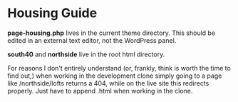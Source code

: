 # Housing Guide

__page-housing.php__ lives in the current theme directory. This should be edited in an external text editor, not the WordPress panel.

__south40__ and __northside__ live in the root html directory.

For reasons I don't entirely understand (or, frankly, think is worth the time to find out,) when
working in the development clone simply going to a page like /northside/lofts
returns a 404, while on the live site this redirects properly. Just have to
append .html when working in the clone.
